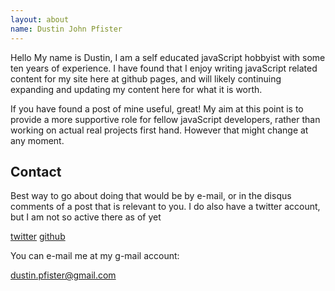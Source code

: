 ```yaml
---
layout: about
name: Dustin John Pfister
---
```


Hello My name is Dustin, I am a self educated javaScript hobbyist with some ten years of experience. I have found that I enjoy writing javaScript related content for my site here at github pages, and will likely continuing expanding and updating my content here for what it is worth.

If you have found a post of mine useful, great!  My aim at this point is to provide a more supportive role for fellow javaScript developers, rather than working on actual real projects first hand. However that might change at any moment.

## Contact

Best way to go about doing that would be by e-mail, or in the disqus comments of a post that is relevant to you. I do also have a twitter account, but I am not so active there as of yet

[twitter](https://twitter.com/dustin_pf)
[github](https://github.com/dustinpfister)

You can e-mail me at my g-mail account:

[dustin.pfister@gmail.com](mailto:dustin.pfister@gmail.com)